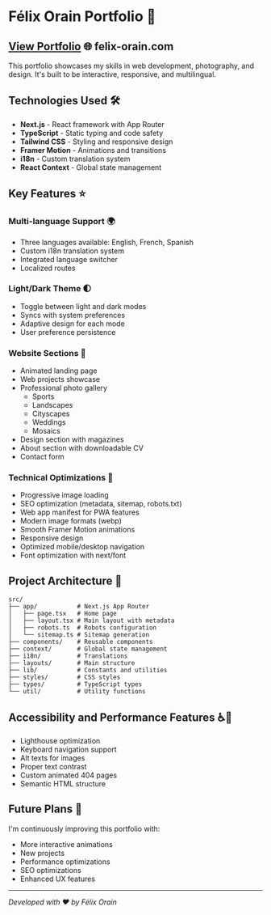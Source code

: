 # Félix Orain Portfolio 🚀

## [View Portfolio](https://felix-orain.com) 🌐 felix-orain.com

This portfolio showcases my skills in web development, photography, and design. It's built to be interactive, responsive, and multilingual.

## Technologies Used 🛠️

- **Next.js** - React framework with App Router
- **TypeScript** - Static typing and code safety
- **Tailwind CSS** - Styling and responsive design
- **Framer Motion** - Animations and transitions
- **i18n** - Custom translation system
- **React Context** - Global state management

## Key Features ⭐

### Multi-language Support 🌍

- Three languages available: English, French, Spanish
- Custom i18n translation system
- Integrated language switcher
- Localized routes

### Light/Dark Theme 🌓

- Toggle between light and dark modes
- Syncs with system preferences
- Adaptive design for each mode
- User preference persistence

### Website Sections 📱

- Animated landing page
- Web projects showcase
- Professional photo gallery
  - Sports
  - Landscapes
  - Cityscapes
  - Weddings
  - Mosaics
- Design section with magazines
- About section with downloadable CV
- Contact form

### Technical Optimizations 🚀

- Progressive image loading
- SEO optimization (metadata, sitemap, robots.txt)
- Web app manifest for PWA features
- Modern image formats (webp)
- Smooth Framer Motion animations
- Responsive design
- Optimized mobile/desktop navigation
- Font optimization with next/font

## Project Architecture 📂

```
src/
├── app/           # Next.js App Router
│   ├── page.tsx   # Home page
│   ├── layout.tsx # Main layout with metadata
│   ├── robots.ts  # Robots configuration
│   └── sitemap.ts # Sitemap generation
├── components/    # Reusable components
├── context/       # Global state management
├── i18n/          # Translations
├── layouts/       # Main structure
├── lib/           # Constants and utilities
├── styles/        # CSS styles
├── types/         # TypeScript types
└── util/          # Utility functions
```

## Accessibility and Performance Features ♿🚀

- Lighthouse optimization
- Keyboard navigation support
- Alt texts for images
- Proper text contrast
- Custom animated 404 pages
- Semantic HTML structure

## Future Plans 🔮

I'm continuously improving this portfolio with:

- More interactive animations
- New projects
- Performance optimizations
- SEO optimizations
- Enhanced UX features

---

_Developed with ❤️ by Félix Orain_
